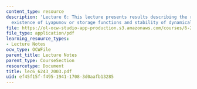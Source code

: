 ```yaml
---
content_type: resource
description: 'Lecture 6: This lecture presents results describing the relation between
  existence of Lyapunov or storage functions and stability of dynamical systems.'
file: https://ol-ocw-studio-app-production.s3.amazonaws.com/courses/6-243j-dynamics-of-nonlinear-systems-fall-2003/ef45f15ff495194117083d0aafb13285_lec6_6243_2003.pdf
file_type: application/pdf
learning_resource_types:
- Lecture Notes
ocw_type: OCWFile
parent_title: Lecture Notes
parent_type: CourseSection
resourcetype: Document
title: lec6_6243_2003.pdf
uid: ef45f15f-f495-1941-1708-3d0aafb13285
---
```

